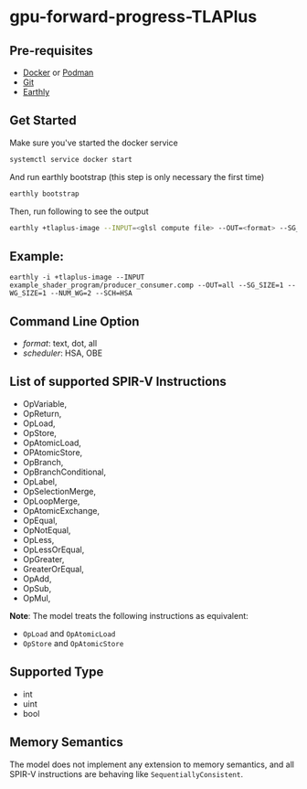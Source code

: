 # gpu-forward-progress-TLAPlus

## Pre-requisites
- [Docker](https://docs.docker.com/install/) or [Podman](https://github.com/containers/podman/blob/main/docs/tutorials/podman_tutorial.md)
- [Git](https://git-scm.com/book/en/v2/Getting-Started-Installing-Git)
- [Earthly](https://earthly.dev/get-earthly)

## Get Started
Make sure you've started the docker service
```bash
systemctl service docker start
```
And run earthly bootstrap (this step is only necessary the first time)
```bash
earthly bootstrap
```
Then, run following to see the output
```bash
earthly +tlaplus-image --INPUT=<glsl compute file> --OUT=<format> --SG_SIZE=<size of subgroup> --WG_SIZE=<workgroup size> --NUM_WG=<number of workgroup> --SCH=<scheduler>
```

## Example:
`earthly -i +tlaplus-image --INPUT example_shader_program/producer_consumer.comp --OUT=all --SG_SIZE=1 --WG_SIZE=1 --NUM_WG=2 --SCH=HSA`

## Command Line Option
- *format*: text, dot, all
- *scheduler*: HSA, OBE

## List of supported SPIR-V Instructions
- OpVariable,
- OpReturn,
- OpLoad,
- OpStore,
- OpAtomicLoad,
- OPAtomicStore,
- OpBranch,
- OpBranchConditional,
- OpLabel,
- OpSelectionMerge,
- OpLoopMerge,
- OpAtomicExchange,
- OpEqual,
- OpNotEqual,
- OpLess,
- OpLessOrEqual,
- OpGreater,
- GreaterOrEqual,
- OpAdd,
- OpSub,
- OpMul,

**Note**: The model treats the following instructions as equivalent:
- `OpLoad` and `OpAtomicLoad`
- `OpStore` and `OpAtomicStore`

## Supported Type
- int
- uint
- bool

## Memory Semantics
The model does not implement any extension to memory semantics, and all SPIR-V instructions
are behaving like `SequentiallyConsistent`.
